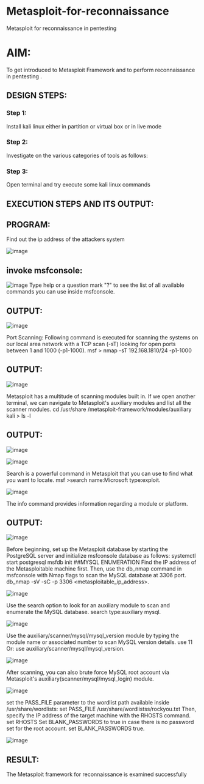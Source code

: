 # Metasploit-for-reconnaissance

Metasploit for reconnaissance in pentesting

# AIM:

To get introduced to Metasploit Framework and to  perform reconnaissance  in pentesting .

## DESIGN STEPS:

### Step 1:

Install kali linux either in partition or virtual box or in live mode

### Step 2:

Investigate on the various categories of tools as follows:

### Step 3:

Open terminal and try execute some kali linux commands

## EXECUTION STEPS AND ITS OUTPUT:

## PROGRAM:
Find out the ip address of the attackers system

![image](https://github.com/NAVEENKUMAR4325/Metasploit-for-reconnaissance/assets/119479566/f53b0ba8-f1d7-4ef8-996e-f483d621920b)

## invoke msfconsole:

![image](https://github.com/NAVEENKUMAR4325/Metasploit-for-reconnaissance/assets/119479566/a1185fb2-2e51-4946-b0af-89bb59d0f9f8)
Type help or a question mark "?" to see the list of all available commands you can use inside msfconsole.


## OUTPUT:

![image](https://github.com/NAVEENKUMAR4325/Metasploit-for-reconnaissance/assets/119479566/faccad26-5e12-41b2-9e73-2ee30b700df3)

Port Scanning: Following command is executed for scanning the systems on our local area network with a TCP scan (-sT) looking for open ports between 1 and 1000 (-p1-1000). msf > nmap -sT 192.168.1810/24 -p1-1000

## OUTPUT:

![image](https://github.com/NAVEENKUMAR4325/Metasploit-for-reconnaissance/assets/119479566/9af59f80-3f5d-44b5-9d17-849e543ea7a2)

Metasploit has a multitude of scanning modules built in. If we open another terminal, we can navigate to Metasploit's auxiliary modules and list all the scanner modules. cd /usr/share /metasploit-framework/modules/auxiliary kali > ls -l

## OUTPUT:

![image](https://github.com/NAVEENKUMAR4325/Metasploit-for-reconnaissance/assets/119479566/6cb480c3-9aff-4437-aa80-201a1a828521)

![image](https://github.com/NAVEENKUMAR4325/Metasploit-for-reconnaissance/assets/119479566/3789786f-7b1e-48c1-822d-6136a90b5eca)

Search is a powerful command in Metasploit that you can use to find what you want to locate. msf >search name:Microsoft type:exploit.

![image](https://github.com/NAVEENKUMAR4325/Metasploit-for-reconnaissance/assets/119479566/e3454c47-211d-46ff-bb79-44dbe16bf7f1)

The info command provides information regarding a module or platform.

## OUTPUT:

![image](https://github.com/NAVEENKUMAR4325/Metasploit-for-reconnaissance/assets/119479566/41800261-758b-4f96-a075-d4b52b09cbbd)

Before beginning, set up the Metasploit database by starting the PostgreSQL server and initialize msfconsole database as follows: systemctl start postgresql msfdb init ##MYSQL ENUMERATION Find the IP address of the Metasploitable machine first. Then, use the db_nmap command in msfconsole with Nmap flags to scan the MySQL database at 3306 port. db_nmap -sV -sC -p 3306 <metasploitable_ip_address>.

![image](https://github.com/NAVEENKUMAR4325/Metasploit-for-reconnaissance/assets/119479566/373e5067-5493-433d-a7d3-31807ab2ee6c)

Use the search option to look for an auxiliary module to scan and enumerate the MySQL database. search type:auxiliary mysql.

![image](https://github.com/NAVEENKUMAR4325/Metasploit-for-reconnaissance/assets/119479566/3674e541-9567-46dc-b5cf-65951469fbf3)

Use the auxiliary/scanner/mysql/mysql_version module by typing the module name or associated number to scan MySQL version details. use 11 Or: use auxiliary/scanner/mysql/mysql_version.

![image](https://github.com/NAVEENKUMAR4325/Metasploit-for-reconnaissance/assets/119479566/cc1b70e5-42e1-43b6-b2af-af33f1d1d97b)

After scanning, you can also brute force MySQL root account via Metasploit's auxiliary(scanner/mysql/mysql_login) module.

![image](https://github.com/NAVEENKUMAR4325/Metasploit-for-reconnaissance/assets/119479566/7a4ec53c-038e-41a4-8d38-f166dd8eb8fd)

set the PASS_FILE parameter to the wordlist path available inside /usr/share/wordlists: set PASS_FILE /usr/share/wordlistss/rockyou.txt Then, specify the IP address of the target machine with the RHOSTS command. set RHOSTS Set BLANK_PASSWORDS to true in case there is no password set for the root account. set BLANK_PASSWORDS true.

![image](https://github.com/NAVEENKUMAR4325/Metasploit-for-reconnaissance/assets/119479566/873017db-58af-4e5b-b0ec-054cadbe24a5)


## RESULT:
The Metasploit framework for reconnaissance is  examined successfully
